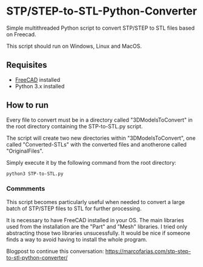# STP/STEP-to-STL-Python-Converter
Simple multithreaded Python script to convert STP/STEP to STL files based on Freecad.

This script should run on Windows, Linux and MacOS.

## Requisites

- [FreeCAD](https://www.freecadweb.org/downloads.php) installed
- Python 3.x installed

## How to run
Every file to convert must be in a directory called "3DModelsToConvert" in the root directory containing the STP-to-STL.py script. 

The script will create two new directories within "3DModelsToConvert", one called "Converted-STLs" with the converted files and anotherone called "OriginalFiles".

Simply execute it by the following command from the root directory:
```
python3 STP-to-STL.py
```

### Commments
This script becomes particularly useful when needed to convert a large batch of STP/STEP files to STL for further processing.

It is necessary to have FreeCAD installed in your OS. The main libraries used from the installation are the "Part" and "Mesh" libraries. I tried only abstracting those two libraries unsucessfully. It would be nice if someone finds a way to avoid having to install the whole program.

Blogpost to continue this conversation: https://marcofarias.com/stp-step-to-stl-python-converter/
